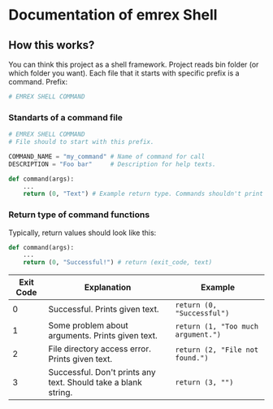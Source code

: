 # Documentation of emrex Shell

## How this works?

You can think this project as a shell framework. Project reads bin folder (or which folder you want). Each file that it starts with specific prefix is a
command. Prefix:

```python
# EMREX SHELL COMMAND
```

### Standarts of a command file

```python
# EMREX SHELL COMMAND
# File should to start with this prefix.

COMMAND_NAME = "my_command" # Name of command for call
DESCRIPTION = "Foo bar"     # Description for help texts.

def command(args):
    ...
    return (0, "Text") # Example return type. Commands shouldn't print anything.
```

### Return type of command functions

Typically, return values should look like this:

```python
def command(args):
    ...
    return (0, "Successful!") # return (exit_code, text)
```

| Exit Code | Explanation                                                    | Example                              |
| --------- | -------------------------------------------------------------- | ------------------------------------ |
| 0         | Successful. Prints given text.                                 | ``return (0, "Successful")``         |
| 1         | Some problem about arguments. Prints given text.               | ``return (1, "Too much argument.")`` |
| 2         | File directory access error. Prints given text.                | ``return (2, "File not found.")``    |
| 3         | Successful. Don't prints any text. Should take a blank string. | ``return (3, "")``                   |
